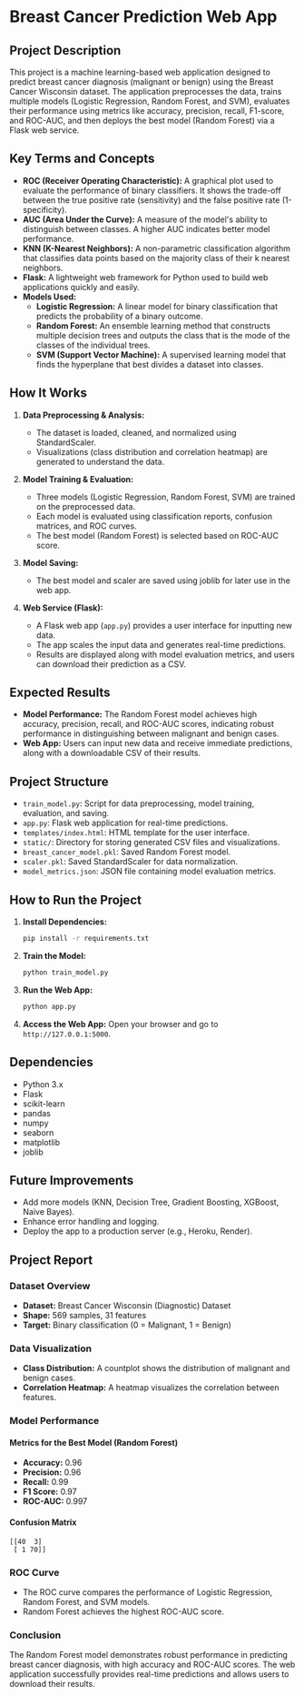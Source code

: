 # Breast Cancer Prediction Web App

## Project Description
This project is a machine learning-based web application designed to predict breast cancer diagnosis (malignant or benign) using the Breast Cancer Wisconsin dataset. The application preprocesses the data, trains multiple models (Logistic Regression, Random Forest, and SVM), evaluates their performance using metrics like accuracy, precision, recall, F1-score, and ROC-AUC, and then deploys the best model (Random Forest) via a Flask web service.

## Key Terms and Concepts
- **ROC (Receiver Operating Characteristic):** A graphical plot used to evaluate the performance of binary classifiers. It shows the trade-off between the true positive rate (sensitivity) and the false positive rate (1-specificity).
- **AUC (Area Under the Curve):** A measure of the model's ability to distinguish between classes. A higher AUC indicates better model performance.
- **KNN (K-Nearest Neighbors):** A non-parametric classification algorithm that classifies data points based on the majority class of their k nearest neighbors.
- **Flask:** A lightweight web framework for Python used to build web applications quickly and easily.
- **Models Used:**
  - **Logistic Regression:** A linear model for binary classification that predicts the probability of a binary outcome.
  - **Random Forest:** An ensemble learning method that constructs multiple decision trees and outputs the class that is the mode of the classes of the individual trees.
  - **SVM (Support Vector Machine):** A supervised learning model that finds the hyperplane that best divides a dataset into classes.

## How It Works
1. **Data Preprocessing & Analysis:**
   - The dataset is loaded, cleaned, and normalized using StandardScaler.
   - Visualizations (class distribution and correlation heatmap) are generated to understand the data.

2. **Model Training & Evaluation:**
   - Three models (Logistic Regression, Random Forest, SVM) are trained on the preprocessed data.
   - Each model is evaluated using classification reports, confusion matrices, and ROC curves.
   - The best model (Random Forest) is selected based on ROC-AUC score.

3. **Model Saving:**
   - The best model and scaler are saved using joblib for later use in the web app.

4. **Web Service (Flask):**
   - A Flask web app (`app.py`) provides a user interface for inputting new data.
   - The app scales the input data and generates real-time predictions.
   - Results are displayed along with model evaluation metrics, and users can download their prediction as a CSV.

## Expected Results
- **Model Performance:** The Random Forest model achieves high accuracy, precision, recall, and ROC-AUC scores, indicating robust performance in distinguishing between malignant and benign cases.
- **Web App:** Users can input new data and receive immediate predictions, along with a downloadable CSV of their results.

## Project Structure
- `train_model.py`: Script for data preprocessing, model training, evaluation, and saving.
- `app.py`: Flask web application for real-time predictions.
- `templates/index.html`: HTML template for the user interface.
- `static/`: Directory for storing generated CSV files and visualizations.
- `breast_cancer_model.pkl`: Saved Random Forest model.
- `scaler.pkl`: Saved StandardScaler for data normalization.
- `model_metrics.json`: JSON file containing model evaluation metrics.

## How to Run the Project
1. **Install Dependencies:**
   ```bash
   pip install -r requirements.txt
   ```

2. **Train the Model:**
   ```bash
   python train_model.py
   ```

3. **Run the Web App:**
   ```bash
   python app.py
   ```

4. **Access the Web App:**
   Open your browser and go to `http://127.0.0.1:5000`.

## Dependencies
- Python 3.x
- Flask
- scikit-learn
- pandas
- numpy
- seaborn
- matplotlib
- joblib

## Future Improvements
- Add more models (KNN, Decision Tree, Gradient Boosting, XGBoost, Naive Bayes).
- Enhance error handling and logging.
- Deploy the app to a production server (e.g., Heroku, Render).

## Project Report
### Dataset Overview
- **Dataset:** Breast Cancer Wisconsin (Diagnostic) Dataset
- **Shape:** 569 samples, 31 features
- **Target:** Binary classification (0 = Malignant, 1 = Benign)

### Data Visualization
- **Class Distribution:** A countplot shows the distribution of malignant and benign cases.
- **Correlation Heatmap:** A heatmap visualizes the correlation between features.

### Model Performance
#### Metrics for the Best Model (Random Forest)
- **Accuracy:** 0.96
- **Precision:** 0.96
- **Recall:** 0.99
- **F1 Score:** 0.97
- **ROC-AUC:** 0.997

#### Confusion Matrix
```
[[40  3]
 [ 1 70]]
```

### ROC Curve
- The ROC curve compares the performance of Logistic Regression, Random Forest, and SVM models.
- Random Forest achieves the highest ROC-AUC score.

### Conclusion
The Random Forest model demonstrates robust performance in predicting breast cancer diagnosis, with high accuracy and ROC-AUC scores. The web application successfully provides real-time predictions and allows users to download their results. 